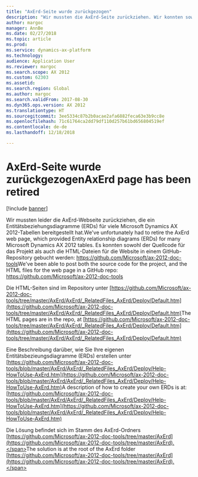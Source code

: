 ```yaml
---
title: "AxErd-Seite wurde zurückgezogen"
description: "Wir mussten die AxErd-Seite zurückziehen. Wir konnten sowohl den Quellcode für das Projekt und die HTML-Dateien für die Website in einem GitHub-Repo zu buchen."
author: margoc
manager: AnnBe
ms.date: 02/27/2018
ms.topic: article
ms.prod: 
ms.service: dynamics-ax-platform
ms.technology: 
audience: Application User
ms.reviewer: margoc
ms.search.scope: AX 2012
ms.custom: 62303
ms.assetid: 
ms.search.region: Global
ms.author: margoc
ms.search.validFrom: 2017-08-30
ms.dyn365.ops.version: AX 2012
ms.translationtype: HT
ms.sourcegitcommit: 3ee5334c87b2b0acae2afa6882feca63e3b9cc8e
ms.openlocfilehash: 71c61764ca2dd79df110d257b61bd656804519ef
ms.contentlocale: de-de
ms.lasthandoff: 12/18/2018

---
```


# <a name="axerd-page-has-been-retired"></a><span data-ttu-id="25593-104">AxErd-Seite wurde zurückgezogen</span><span class="sxs-lookup"><span data-stu-id="25593-104">AxErd page has been retired</span></span>

[!include [banner](../includes/banner.md)]

<span data-ttu-id="25593-105">Wir mussten leider die AxErd-Webseite zurückziehen, die ein Entitätsbeziehungsdiagramme (ERDs) für viele Microsoft Dynamics AX 2012-Tabellen bereitgestellt hat.</span><span class="sxs-lookup"><span data-stu-id="25593-105">We've unfortunately had to retire the AxErd web page, which provided Entity relationship diagrams (ERDs) for many Microsoft Dynamics AX 2012 tables.</span></span> <span data-ttu-id="25593-106">Es konnten sowohl der Quellcode für das Projekt als auch die HTML-Dateien für die Website in einem GitHub-Repository gebucht werden: https://github.com/Microsoft/ax-2012-doc-tools</span><span class="sxs-lookup"><span data-stu-id="25593-106">We've been able to post both the source code for the project, and the HTML files for the web page in a GitHub repo: https://github.com/Microsoft/ax-2012-doc-tools</span></span>

<span data-ttu-id="25593-107">Die HTML-Seiten sind im Repository unter [https://github.com/Microsoft/ax-2012-doc-tools/tree/master/AxErd/AxErd/_RelatedFiles_AxErd/Deploy/Default.htm](https://github.com/Microsoft/ax-2012-doc-tools/tree/master/AxErd/AxErd/_RelatedFiles_AxErd/Deploy/Default.htm)</span><span class="sxs-lookup"><span data-stu-id="25593-107">The HTML pages are in the repo, at [https://github.com/Microsoft/ax-2012-doc-tools/tree/master/AxErd/AxErd/_RelatedFiles_AxErd/Deploy/Default.htm](https://github.com/Microsoft/ax-2012-doc-tools/tree/master/AxErd/AxErd/_RelatedFiles_AxErd/Deploy/Default.htm)</span></span>

<span data-ttu-id="25593-108">Eine Beschreibung darüber, wie Sie Ihre eigenen Entitätsbezieungsdiagramme (ERDs) erstellen unter [https://github.com/Microsoft/ax-2012-doc-tools/blob/master/AxErd/AxErd/_RelatedFiles_AxErd/Deploy/Help-HowToUse-AxErd.htm](https://github.com/Microsoft/ax-2012-doc-tools/blob/master/AxErd/AxErd/_RelatedFiles_AxErd/Deploy/Help-HowToUse-AxErd.htm)</span><span class="sxs-lookup"><span data-stu-id="25593-108">A description of how to create your own ERDs is at: [https://github.com/Microsoft/ax-2012-doc-tools/blob/master/AxErd/AxErd/_RelatedFiles_AxErd/Deploy/Help-HowToUse-AxErd.htm](https://github.com/Microsoft/ax-2012-doc-tools/blob/master/AxErd/AxErd/_RelatedFiles_AxErd/Deploy/Help-HowToUse-AxErd.htm)</span></span>

<span data-ttu-id="25593-109">Die Lösung befindet sich im Stamm des AxErd-Ordners [https://github.com/Microsoft/ax-2012-doc-tools/tree/master/AxErd](https://github.com/Microsoft/ax-2012-doc-tools/tree/master/AxErd).</span><span class="sxs-lookup"><span data-stu-id="25593-109">The solution is at the root of the AxErd folder [https://github.com/Microsoft/ax-2012-doc-tools/tree/master/AxErd](https://github.com/Microsoft/ax-2012-doc-tools/tree/master/AxErd).</span></span>

